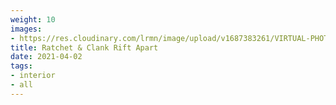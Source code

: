 ```yaml
---
weight: 10
images:
- https://res.cloudinary.com/lrmn/image/upload/v1687383261/VIRTUAL-PHOTOGRAPHY/home%20interior/interior5_qrakkt.jpg
title: Ratchet & Clank Rift Apart
date: 2021-04-02
tags:
- interior
- all
---
```


